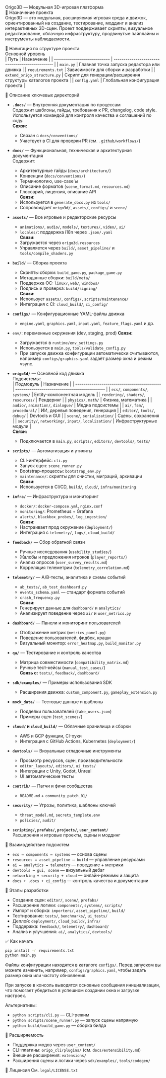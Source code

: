 
Origo3D — Модульная 3D-игровая платформа  
📌 Назначение проекта  
Origo3D — это модульная, расширяемая игровая среда и движок, ориентированный на создание, тестирование, моддинг и анализ интерактивных 3D-сцен. Проект поддерживает скрипты, визуальное редактирование, облачную инфраструктуру, продвинутые пайплайны и инструменты наблюдаемости.

🧭 Навигация по структуре проекта  
Основной уровень  
| Путь                         | Назначение                                     |
| ---------------------------- | ----------------------------------------------- |
| `main.py`                    | Главная точка запуска редактора или движка      |
| `requirements.txt`           | Зависимости для сборки и разработки             |
| `extend_origo_structure.py`  | Скрипт для генерации/расширения структуры каталогов проекта |
| `config.yaml`                | Глобальная конфигурация проекта                 |

📁 Описание ключевых директорий  
- **`.docs/`** — Внутренняя документация по процессам  
  Содержит шаблоны, гайды, требования к PR, changelog, code style. Используется командой для контроля качества и соглашений по коду.  
  **Связи:**  
  - Связан с `docs/conventions/`  
  - Участвует в CI для проверки PR (см. `.github/workflows/`)

- **`docs/`** — Функциональная, техническая и архитектурная документация  
  Содержит:  
  - Архитектурные гайды (`docs/architecture/`)  
  - Конвенции (`docs/conventions/`)  
  - Терминологию, use-case'ы  
  - Описание форматов (`scene_format.md`, `resources.md`)  
  - Глоссарий, лицензия, описание API  
  **Связи:**  
  - Используется в `generate_docs.py` из `tools/`  
  - Сопровождает `origo3d/`, `assets/`, `configs/` и `scene/`

- **`assets/`** — Все игровые и редакторские ресурсы  
  - `animations/`, `audio/`, `models/`, `textures/`, `video/`, `ui/`  
  - `locales/`: поддержка i18n через `.json/.yaml`  
  **Связи:**  
  - Загружается через `origo3d.resources`  
  - Управляется через `build/`, `asset_pipeline/` и `tools/compile_shaders.py`

- **`build/`** — Сборка проекта  
  - Скрипты сборки: `build_game.py`, `package_game.py`  
  - Метаданные сборки: `build/meta/`  
  - Поддержка ОС: `linux/`, `web/`, `windows/`  
  - Подпись и проверка: `build/signing/`  
  **Связи:**  
  - Использует `assets/`, `configs/`, `scripts/maintenance/`  
  - Интеграция с CI: `cloud_build/`, `ci_config/`

- **`configs/`** — Конфигурационные YAML-файлы движка  
  - `engine.yaml`, `graphics.yaml`, `input.yaml`, `feature_flags.yaml` и др.  
- `env/`: переменные окружения (dev, staging, prod)
  **Связи:**
  - Загружается в `runtime/env_settings.py`
  - Используется в `main.py`, `tools/validate_config.py`
  - При запуске движка конфигурации автоматически считываются,
    например `configs/graphics.yaml` задаёт размер окна и режим vsync.

- **`origo3d/`** — Основной код движка  
  Подсистемы:  
  | Подмодуль                                   | Назначение                                   |
  | ------------------------------------------- | --------------------------------------------- |
  | `ecs/`, `components/`, `systems/`           | Entity-компонентная модель                   |
  | `rendering/`, `shaders/`, `resources/`      | Рендеринг                                    |
  | `physics/`, `math/`                         | Физика, математика                           |
  | `audio/`, `animation/`, `dialogue/`         | Медиа подсистемы                             |
  | `ai/`, `fsm/`, `procedural/`                | ИИ, деревья поведения, генерация             |
  | `editor/`, `tools/`, `debug/`               | Devtools и GUI                               |
  | `scene/`, `serialization/`                  | Сцены, сохранения                            |
  | `security/`, `networking/`, `input/`, `localization/` | Инфраструктурные модули           |  
  **Связи:**  
  - Подключается в `main.py`, `scripts/`, `editors/`, `devtools/`, `tests/`

- **`scripts/`** — Автоматизация и утилиты  
  - CLI-интерфейс: `cli.py`  
  - Запуск сцен: `scene_runner.py`  
  - Bootstrap-процессы: `bootstrap_env.py`  
  - `maintenance/`: скрипты для очистки, миграций, архивации  
  **Связи:**  
  - Используется в CI/CD, `build/`, `cloud/`, `infra/monitoring`

- **`infra/`** — Инфраструктура и мониторинг  
  - `docker/`: `docker-compose.yml`, `nginx.conf`  
  - `monitoring/`: Prometheus + Grafana  
  - `alerts/`, `blackbox_probes/`, `log_ingestion/`  
  **Связи:**  
  - Настраивает прод окружение (`deployment/`)  
  - Интеграция с `telemetry/`, `logs/`, `cloud_build/`

- **`feedback/`** — Сбор обратной связи  
  - Ручные исследования (`usability_studies/`)  
  - Жалобы и предложения игроков (`player_reports/`)  
  - Анализ опросов (`user_survey_results.md`)  
  - Корреляция телеметрии (`telemetry_correlation.md`)  

- **`telemetry/`** — A/B-тесты, аналитика и схемы событий  
  - `ab_tests/`, `ab_test_dashboard.py`  
  - `events_schema.yaml` — стандарт формата событий  
  - `crash_frequency.py`  
  **Связи:**  
  - Генерирует данные для `dashboard/` и `analytics/`  
  - Анализирует поведение через `ai/` и `user_metrics.py`

- **`dashboard/`** — Панели и мониторинг пользователей  
  - Отображение метрик (`metrics_panel.py`)  
  - Поведение пользователей, фидбек, краши  
  - Визуальный монитор: `error_heatmap.py`, `build_monitor.py`

- **`qa/`** — Тестирование и контроль качества  
  - Матрица совместимости (`compatibility_matrix.md`)  
  - Ручные тест-кейсы (`manual_test_cases/`)  
  **Связь с:** `tests/`, `feedback/`, `dashboard/`

- **`sdk/examples/`** — Примеры использования SDK  
  - Расширения движка: `custom_component.py`, `gameplay_extension.py`

- **`mock_data/`** — Тестовые данные и шаблоны  
  - Подделки пользователей (`fake_users.json`)  
  - Примеры сцен (`test_scenes/`)

- **`cloud/` и `cloud_build/`** — Облачные хранилища и сборки  
  - AWS и GCP функции, CI-хуки  
  - Интеграция с GitHub Actions, Kubernetes (`deployment/`)

- **`devtools/`** — Визуальные отладочные инструменты  
  - Просмотр ресурсов, сцен, производительности  
  - `editor_layouts/`, `editors/`, `ui_tests/`  
  - Интеграции с Unity, Godot, Unreal  
  - UI автоматические тесты

- **`contrib/`** — Патчи и фичи сообщества  
  - `README.md` + `community_patch_01/`

- **`security/`** — Угрозы, политика, шаблоны ключей  
  - `threat_model.md`, `secrets_template.env`  
  - `policies/`, `audit/`

- **`scripting/`, `prefabs/`, `projects/`, `user_content/`**  
  Расширения и игровые проекты, сцены и моддинг

🔁 Взаимодействие подсистем  
- `ecs ↔ components ↔ systems` — основа сцены  
- `resources ↔ asset_pipeline ↔ build` — управление ресурсами  
- `ai ↔ analytics ↔ telemetry` — поведение + метрики  
- `devtools ↔ gui, scene` — визуальный дебаг  
- `networking + security + cloud` — онлайн-режимы и защита  
- `docs + .docs + ci_config` — контроль качества и документации

🚀 Этапы разработки  
- Создание сцен: `editor/`, `scene/`, `prefabs/`  
- Расширение логики: `components/`, `systems/`, `scripts/`  
- Импорт и сборка: `importers/`, `asset_pipeline/`, `build/`  
- Тестирование: `tests/`, `benchmarks/`, `ui_tests/`  
- Деплой: `deployment/`, `cloud_build/`, `infra/`  
- Поддержка: `feedback/`, `telemetry/`, `dashboard/`  
- Анализ и улучшения: `ai/`, `analytics/`, `devtools/`

✅ Как начать  
```bash
pip install -r requirements.txt
python main.py
````

Файлы конфигурации находятся в каталоге `configs/`. Перед запуском вы
можете изменить, например, `configs/graphics.yaml`, чтобы задать размер
окна или частоту обновления.

При запуске в консоль выводятся основные сообщения инициализации,
что помогает убедиться в успешном создании окна и загрузке настроек.

Альтернативы:

* `python scripts/cli.py` — CLI-режим
* `python scripts/scene_runner.py` — запуск сцены напрямую
* `python build/build_game.py` — сборка билда

🧩 Расширяемость

* Поддержка модов через `user_content/`
* CLI-плагины: `origo_cli/plugins/` (см. `docs/extensibility.md`)
* Внешние расширения: `extensions/`
* Расширения сцены и логики через `sdk/examples/`, `tools/codegen/`

📜 Лицензия
См. `legal/LICENSE.txt`
